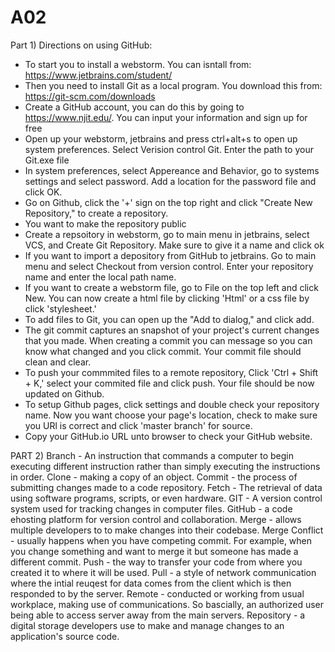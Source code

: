 # A02
Part 1) Directions on using GitHub:
- To start you to install a webstorm. You can isntall from: https://www.jetbrains.com/student/
- Then you need to install Git as a local program. You download this from: https://git-scm.com/downloads
- Create a GitHub account, you can do this by going to https://www.njit.edu/. You can input your information and sign up for free
- Open up your webstorm, jetbrains and press ctrl+alt+s to open up system preferences. Select Verision control Git. Enter the path to your Git.exe file
- In system preferences, select Appereance and Behavior, go to systems settings and select password. Add a location for the password file and click OK.
- Go on Github, click the '+' sign on the top right and click "Create New Repository," to create a repository.
- You want to make the repository public
- Create a repsoitory in webstorm, go to main menu in jetbrains, select VCS, and Create Git Repository. Make sure to give it a name and click ok
- If you want to import a depository from GitHub to jetbrains. Go to main menu and select Checkout from version control. Enter your repository name and enter the local path name.
- If you want to create a webstorm file, go to File on the top left and click New. You can now create a html file by clicking 'Html' or a css file by click 'stylesheet.'
- To add files to Git, you can open up the "Add to dialog," and click add.
- The git commit captures an snapshot of your project's current changes that you made. When creating a commit you can message so you can know what changed and you click commit. Your commit file should clean and clear.
- To push your commmited files to a remote repository, Click 'Ctrl + Shift + K,' select your commited file and click push. Your file should be now updated on Github.
- To setup Github pages, click settings and double check your repository name. Now you want choose your page's location, check to make sure you URl is correct and click 'master branch' for source.
- Copy your GitHub.io URL unto browser to check your GitHub website.


PART 2) 
Branch - An instruction that commands a computer to begin executing different instruction rather than simply executing the instructions in order.
Clone - making a copy of an object.
Commit - the process of submitting changes made to a code repository.
Fetch - The retrieval of data using software programs, scripts, or even hardware.
GIT - A version control system used for tracking changes in computer files.
GitHub - a code ehosting platform for version control and collaboration.
Merge - allows multiple developers to to make changes into their codebase.
Merge Conflict - usually happens when you have competing commit. For example, when you change something and want to merge it but someone has made a different commit.
Push - the way to transfer your code from where you created it to where it will be used.
Pull - a style of network communication where the intial reuqest for data comes from the client which is then responded to by the server.
Remote - conducted or working from usual workplace, making use of communications. So bascially, an authorized user being able to access server away from the main servers.
Repository - a digital storage developers use to make and manage changes to an application's source code.
